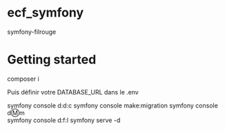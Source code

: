 # ecf_symfony
symfony-filrouge

# Getting started


composer i

Puis définir votre  DATABASE_URL dans le .env

symfony console d:d:c
symfony console make:migration 
symfony console d:m:m  
symfony console d:f:l
symfony serve -d
